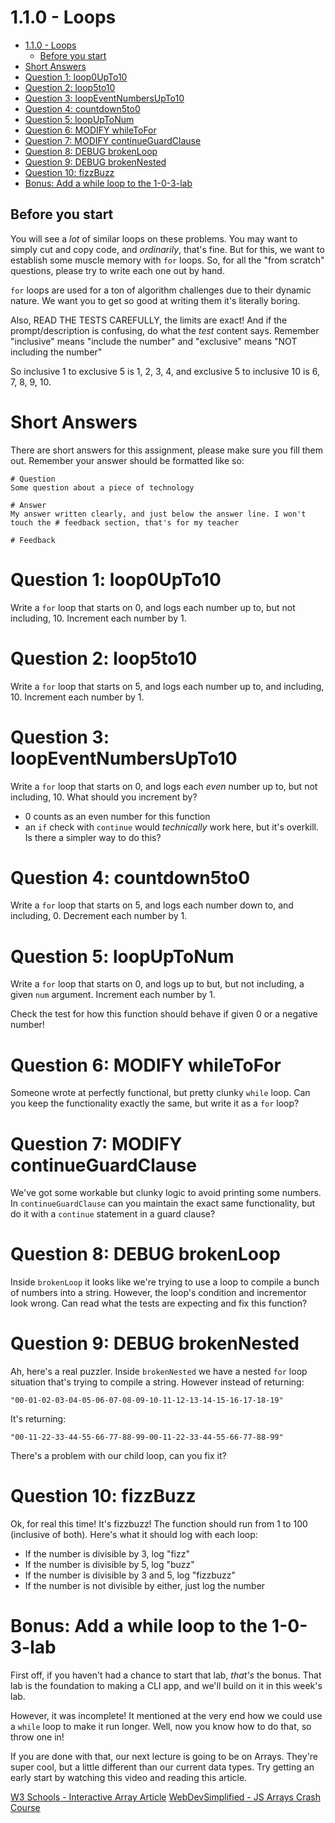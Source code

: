 # 1.1.0 - Loops

- [1.1.0 - Loops](#110---loops)
  - [Before you start](#before-you-start)
- [Short Answers](#short-answers)
- [Question 1: loop0UpTo10](#question-1-loop0upto10)
- [Question 2: loop5to10](#question-2-loop5to10)
- [Question 3: loopEventNumbersUpTo10](#question-3-loopeventnumbersupto10)
- [Question 4: countdown5to0](#question-4-countdown5to0)
- [Question 5: loopUpToNum](#question-5-loopuptonum)
- [Question 6: MODIFY whileToFor](#question-6-modify-whiletofor)
- [Question 7: MODIFY continueGuardClause](#question-7-modify-continueguardclause)
- [Question 8: DEBUG brokenLoop](#question-8-debug-brokenloop)
- [Question 9: DEBUG brokenNested](#question-9-debug-brokennested)
- [Question 10: fizzBuzz](#question-10-fizzbuzz)
- [Bonus: Add a while loop to the 1-0-3-lab](#bonus-add-a-while-loop-to-the-1-0-3-lab)

## Before you start

You will see a _lot_ of similar loops on these problems. You may want to simply cut and copy code, and _ordinarily_, that's fine. But for this, we want to establish some muscle memory with `for` loops. So, for all the "from scratch" questions, please try to write each one out by hand.

`for` loops are used for a ton of algorithm challenges due to their dynamic nature. We want you to get so good at writing them it's literally boring.

Also, READ THE TESTS CAREFULLY, the limits are exact! And if the prompt/description is confusing, do what the _test_ content says. Remember "inclusive" means "include the number" and "exclusive" means "NOT including the number"

So inclusive 1 to exclusive 5 is 1, 2, 3, 4, and exclusive 5 to inclusive 10 is 6, 7, 8, 9, 10.

# Short Answers

There are short answers for this assignment, please make sure you fill them out. Remember your answer should be formatted like so:

```plaintext
# Question
Some question about a piece of technology

# Answer
My answer written clearly, and just below the answer line. I won't touch the # feedback section, that's for my teacher

# Feedback
```

# Question 1: loop0UpTo10

Write a `for` loop that starts on 0, and logs each number up to, but not including, 10. Increment each number by 1.

# Question 2: loop5to10

Write a `for` loop that starts on 5, and logs each number up to, and including, 10. Increment each number by 1.

# Question 3: loopEventNumbersUpTo10

Write a `for` loop that starts on 0, and logs each _even_ number up to, but not including, 10. What should you increment by?

- 0 counts as an even number for this function
- an `if` check with `continue` would _technically_ work here, but it's overkill. Is there a simpler way to do this?

# Question 4: countdown5to0

Write a `for` loop that starts on 5, and logs each number down to, and including, 0. Decrement each number by 1.

# Question 5: loopUpToNum

Write a `for` loop that starts on 0, and logs up to but, but not including, a given `num` argument. Increment each number by 1.

Check the test for how this function should behave if given 0 or a negative number!

# Question 6: MODIFY whileToFor

Someone wrote at perfectly functional, but pretty clunky `while` loop. Can you keep the functionality exactly the same, but write it as a `for` loop?

# Question 7: MODIFY continueGuardClause

We've got some workable but clunky logic to avoid printing some numbers. In `continueGuardClause` can you maintain the exact same functionality, but do it with a `continue` statement in a guard clause?

# Question 8: DEBUG brokenLoop

Inside `brokenLoop` it looks like we're trying to use a loop to compile a bunch of numbers into a string. However, the loop's condition and incrementor look wrong. Can read what the tests are expecting and fix this function?

# Question 9: DEBUG brokenNested

Ah, here's a real puzzler. Inside `brokenNested` we have a nested `for` loop situation that's trying to compile a string. However instead of returning:

```plaintext
"00-01-02-03-04-05-06-07-08-09-10-11-12-13-14-15-16-17-18-19"
```

It's returning:

```plaintext
"00-11-22-33-44-55-66-77-88-99-00-11-22-33-44-55-66-77-88-99"
```

There's a problem with our child loop, can you fix it?

# Question 10: fizzBuzz

Ok, for real this time! It's fizzbuzz! The function should run from 1 to 100 (inclusive of both). Here's what it should log with each loop:

- If the number is divisible by 3, log "fizz"
- If the number is divisible by 5, log "buzz"
- If the number is divisible by 3 and 5, log "fizzbuzz"
- If the number is not divisible by either, just log the number

# Bonus: Add a while loop to the 1-0-3-lab

First off, if you haven't had a chance to start that lab, _that's_ the bonus. That lab is the foundation to making a CLI app, and we'll build on it in this week's lab.

However, it was incomplete! It mentioned at the very end how we could use a `while` loop to make it run longer. Well, now you know how to do that, so throw one in!

If you are done with that, our next lecture is going to be on Arrays. They're super cool, but a little different than our current data types. Try getting an early start by watching this video and reading this article.

[W3 Schools - Interactive Array Article](https://www.w3schools.com/js/js_arrays.asp)
[WebDevSimplified - JS Arrays Crash Course](https://www.youtube.com/watch?v=7W4pQQ20nJg)
